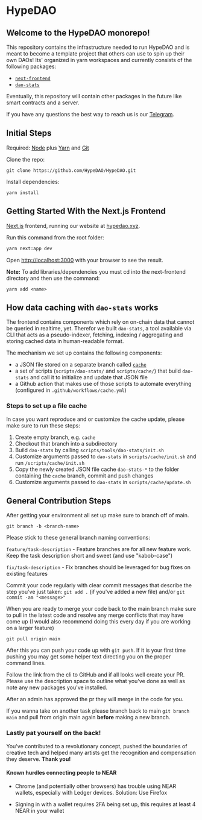 # HypeDAO

## Welcome to the HypeDAO monorepo! 
This repository contains the infrastructure needed to run HypeDAO and is meant to become a template project that others can use to spin up their own DAOs! Its' organized in yarn workspaces and currently consists of the following packages:

- [`next-frontend`](#getting-started-with-the-nextjs-frontend)
- [`dao-stats`](#how-data-caching-with-dao-stats-works)

Eventually, this repository will contain other packages in the future like smart contracts and a server.

If you have any questions the best way to reach us is our [Telegram](https://t.me/hypedao).

## Initial Steps
Required: [Node](https://nodejs.org/dist/latest-v12.x/) plus [Yarn](https://classic.yarnpkg.com/en/docs/install/#mac-stable) and [Git](https://git-scm.com/downloads)

Clone the repo:
```
git clone https://github.com/HypeDAO/HypeDAO.git
```

Install dependencies:
```
yarn install
```

## Getting Started With the Next.js Frontend
[Next.js](https://nextjs.org) frontend, running our website at [hypedao.xyz](www.hypedao.xyz). 

Run this command from the root folder:
```bash
yarn next:app dev
```

Open [http://localhost:3000](http://localhost:3000) with your browser to see the result.


**Note:** To add libraries/dependencies you must cd into the next-frontend directory and then use the command:
```
yarn add <name>
```

## How data caching with `dao-stats` works
The frontend contains components which rely on on-chain data that cannot be queried in realtime, yet. Therefor we built `dao-stats`, a tool available via CLI that acts as a pseudo-indexer, fetching, indexing / aggregating and storing cached data in human-readable format.

The mechanism we set up contains the following components:

- a JSON file stored on a separate branch called [`cache`](https://github.com/HypeDAO/HypeDAO/tree/cache)
- a set of scripts (`scripts/dao-stats/` and `scripts/cache/`) that build `dao-stats` and call it to initialize and update that JSON file
- a Github action that makes use of those scripts to automate everything (configured in `.github/workflows/cache.yml`)

### Steps to set up a file cache
In case you want reproduce and or customize the cache update, please make sure to run these steps:

1. Create empty branch, e.g. `cache`
2. Checkout that branch into a subdirectory
3. Build `dao-stats` by calling `scripts/tools/dao-stats/init.sh`
4. Customize arguments passed to `dao-stats` in `scripts/cache/init.sh` and run `/scripts/cache/init.sh`
5. Copy the newly created JSON file cache `dao-stats-*` to the folder containing the `cache` branch, commit and push changes
6. Customize arguments passed to `dao-stats` in `scripts/cache/update.sh`

## General Contribution Steps
After getting your environment all set up make sure to branch off of main. 
```
git branch -b <branch-name>
```
Please stick to these general branch naming conventions:

`feature/task-description` - Feature branches are for all new feature work. Keep the task description short and sweet (and use "kabob-case")

`fix/task-description` - Fix branches should be leveraged for bug fixes on existing features

Commit your code regularly with clear commit messages that describe the step you've just taken: `git add .` (if you've added a new file) and/or `git commit -am "<message>"`

When you are ready to merge your code back to the main branch make sure to pull in the latest code and resolve any merge conflicts that may have come up (I would also recommend doing this every day if you are working on a larger feature)
```
git pull origin main
```

After this you can push your code up with `git push`. If it is your first time pushing you may get some helper text directing you on the proper command lines.

Follow the link from the cli to GitHub and if all looks well create your PR. Please use the description space to outline what you've done as well as note any new packages you've installed.

After an admin has approved the pr they will merge in the code for you.

If you wanna take on another task please branch back to main `git branch main` and pull from origin main again **before** making a new branch.

### Lastly pat yourself on the back! 
You've contributed to a revolutionary concept, pushed the boundaries of creative tech and helped many artists get the recognition and compensation they deserve. **Thank you!**


#### Known hurdles connecting people to NEAR
* Chrome (and potentially other browsers) has trouble using NEAR wallets, especially with Ledger devices.
Solution: Use Firefox

* Signing in with a wallet requires 2FA being set up, this requires at least 4 NEAR in your wallet

